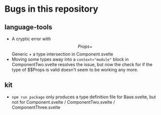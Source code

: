 # Bugs in this repository

## language-tools

* A cryptic error with $$Props + $$Generic + a type intersection in Component.svelte
* Moving some types away into a `context="module"` block in ComponentTwo.svelte resolves the issue, but now the check for if the type of $$Props is valid doesn't seem to be working any more.

## kit

* `npm run package` only produces a type definition file for Base.svelte, but not for Component.svelte / ComponentTwo.svelte / ComponentThree.svelte
